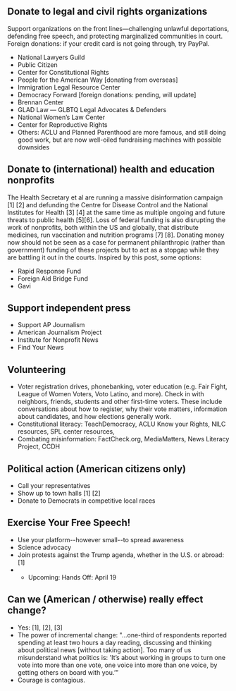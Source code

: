 
 
## Donate to legal and civil rights organizations
Support organizations on the front lines—challenging unlawful deportations, defending free speech, and protecting marginalized communities in court. Foreign donations: if your credit card is not going through, try PayPal.
- National Lawyers Guild
- Public Citizen
- Center for Constitutional Rights
- People for the American Way [donating from overseas]
- Immigration Legal Resource Center
- Democracy Forward [foreign donations: pending, will update]
- Brennan Center
- GLAD Law — GLBTQ Legal Advocates & Defenders
- National Women’s Law Center
- Center for Reproductive Rights
- Others: ACLU and Planned Parenthood are more famous, and still doing good work, but are now well-oiled fundraising machines with possible downsides
  
## Donate to (international) health and education nonprofits 
The Health Secretary et al are running a massive disinformation campaign [1] [2] and defunding the Centre for Disease Control and the National Institutes for Health [3] [4] at the same time as multiple ongoing and future threats to public health [5][6]. Loss of federal funding is also disrupting the work of nonprofits, both within the US and globally, that distribute medicines, run vaccination and nutrition programs [7] [8]. Donating money now should not be seen as a case for permanent philanthropic (rather than government) funding of these projects but to act as a stopgap while they are battling it out in the courts. Inspired by this post, some options: 

- Rapid Response Fund
- Foreign Aid Bridge Fund
- Gavi

## Support independent press
- Support AP Journalism
- American Journalism Project
- Institute for Nonprofit News
- Find Your News

## Volunteering
- Voter registration drives, phonebanking, voter education (e.g. Fair Fight, League of Women Voters, Voto Latino, and more). Check in with neighbors, friends, students and other first-time voters. These include conversations about how to register, why their vote matters, information about candidates, and how elections generally work.
- Constitutional literacy: TeachDemocracy, ACLU Know your Rights, NILC resources, SPL center resources,
- Combating misinformation: FactCheck.org, MediaMatters, News Literacy Project, CCDH

## Political action (American citizens only)
- Call your representatives
- Show up to town halls [1] [2]
- Donate to Democrats in competitive local races

## Exercise Your Free Speech!
- Use your platform--however small--to spread awareness
- Science advocacy
- Join protests against the Trump agenda, whether in the U.S. or abroad: [1]
-  - Upcoming: Hands Off: April 19


## Can we (American / otherwise) really effect change?
- Yes: [1], [2], [3]
- The power of incremental change:
"...one-third of respondents reported spending at least two hours a day reading, discussing and thinking about political news [without taking action]. Too many of us misunderstand what politics is: 'It’s about working in groups to turn one vote into more than one vote, one voice into more than one voice, by getting others on board with you.’”
- Courage is contagious.
